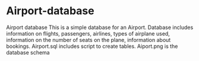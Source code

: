 # Airport-database
Airport database
This is a simple database for an Airport. Database includes information on  flights, passengers, airlines, types of airplane used, 
information on the number of seats on the plane, information about bookings. 
Airport.sql includes script to create tables. 
Aiport.png is the database schema
